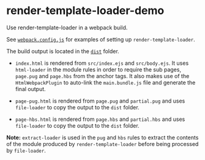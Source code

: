 # render-template-loader-demo
Use render-template-loader in a webpack build.

See [`webpack.config.js`](https://github.com/jabney/render-template-loader-demo/blob/master/webpack.config.js) for examples of setting up `render-template-loader`.

The build output is located in the [`dist`](https://github.com/jabney/render-template-loader-demo/tree/master/dist) folder.

- `index.html` is rendered from `src/index.ejs` and `src/body.ejs`. It uses `html-loader` in the module rules in order to require the sub pages, `page.pug` and `page.hbs` from the anchor tags. It also makes use of the `HtmlWebpackPlugin` to auto-link the `main.bundle.js` file and generate the final output.

- `page-pug.html` is rendered from `page.pug` and `partial.pug` and uses `file-loader` to copy the output to the `dist` folder.

- `page-hbs.html` is rendered from `page.hbs` and `partial.hbs` and uses `file-loader` to copy the output to the `dist` folder.

**Note:** `extract-loader` is used in the `pug` and `hbs` rules to extract the contents of the module produced by `render-template-loader` before being processed by `file-loader`.

